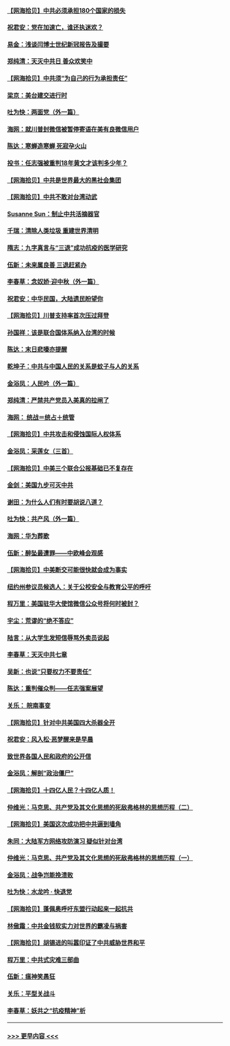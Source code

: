 #### [【网海拾贝】中共必须承担180个国家的损失](../pages/nsc993/n12428893.md?t=09251251) 
#### [祝君安：党在加速亡，谁还执迷欢？](../pages/nsc993/n12428652.md?t=09251251) 
#### [易金：浅谈闫博士世纪新冠报告及撮要](../pages/nsc993/n12426822.md?t=09251251) 
#### [郑纯清：天灭中共日 善众欢笑中](../pages/nsc993/n12426784.md?t=09251251) 
#### [【网海拾贝】中共须“为自己的行为承担责任”](../pages/nsc993/n12426067.md?t=09251251) 
#### [梁京：美台建交进行时](../pages/nsc993/n12424066.md?t=09251251) 
#### [吐为快：两面党（外一篇）](../pages/nsc993/n12424043.md?t=09251251) 
#### [海网：就川普封微信被暂停寄语在美有良微信用户](../pages/nsc993/n12424021.md?t=09251251) 
#### [陈达：寒蝉造寒蝉 死寂孕火山](../pages/nsc993/n12423958.md?t=09251251) 
#### [投书：任志强被重判18年黄文才该判多少年？](../pages/nsc993/n12423672.md?t=09251251) 
#### [【网海拾贝】中共是世界最大的黑社会集团](../pages/nsc993/n12423543.md?t=09251251) 
#### [【网海拾贝】中共不敢对台湾动武](../pages/nsc993/n12421418.md?t=09251251) 
#### [Susanne Sun：制止中共活摘器官](../pages/nsc993/n12419654.md?t=09251251) 
#### [千瑞：清除人类垃圾 重建世界清明](../pages/nsc993/n12419414.md?t=09251251) 
#### [隋志：九字真言与“三退”成功抗疫的医学研究](../pages/nsc993/n12419248.md?t=09251251) 
#### [伍新：未来属良善 三退赶紧办](../pages/nsc993/n12418496.md?t=09251251) 
#### [李春草：念奴娇·迎中秋（外一篇）](../pages/nsc993/n12418465.md?t=09251251) 
#### [祝君安：中华民国，大陆遗民盼望你](../pages/nsc993/n12418089.md?t=09251251) 
#### [【网海拾贝】川普支持率首次压过拜登](../pages/nsc993/n12418050.md?t=09251251) 
#### [孙国祥：该是联合国体系纳入台湾的时候](../pages/nsc993/n12417369.md?t=09251251) 
#### [陈达：末日悲嚎亦提醒](../pages/nsc993/n12416736.md?t=09251251) 
#### [乾坤子：中共与中国人民的关系是蚊子与人的关系](../pages/nsc993/n12416632.md?t=09251251) 
#### [金浴凤：人民吟（外一篇）](../pages/nsc993/n12416567.md?t=09251251) 
#### [郑纯清：严禁共产党员入美真的拉闸了](../pages/nsc993/n12416550.md?t=09251251) 
#### [海网： 统战＝统占＋统管](../pages/nsc993/n12416404.md?t=09251251) 
#### [【网海拾贝】中共攻击和侵蚀国际人权体系](../pages/nsc993/n12416250.md?t=09251251) 
#### [金浴凤：采莲女（三首）](../pages/nsc993/n12415517.md?t=09251251) 
#### [【网海拾贝】中美三个联合公报基础已不复存在](../pages/nsc993/n12415054.md?t=09251251) 
#### [金剑：美国九步可灭中共](../pages/nsc993/n12413183.md?t=09251251) 
#### [谢田：为什么人们有时要胡说八道？](../pages/nsc993/n12411861.md?t=09251251) 
#### [吐为快：共产风（外一篇）](../pages/nsc993/n12411761.md?t=09251251) 
#### [海网：华为葬歌](../pages/nsc993/n12410381.md?t=09251251) 
#### [伍新：醉坠最遭罪——中欧峰会观感](../pages/nsc993/n12410364.md?t=09251251) 
#### [【网海拾贝】中美断交可能很快就会成为事实](../pages/nsc993/n12409495.md?t=09251251) 
#### [纽约州参议员候选人：关于公校安全与教育公平的呼吁](../pages/nsc993/n12409228.md?t=09251251) 
#### [程万里：美国驻华大使馆微信公众号将何时被封？](../pages/nsc993/n12407397.md?t=09251251) 
#### [宇尘：荒谬的“绝不答应”](../pages/nsc993/n12407360.md?t=09251251) 
#### [陆言：从大学生发短信辱骂外卖员说起](../pages/nsc993/n12407285.md?t=09251251) 
#### [李春草：天灭中共七章](../pages/nsc993/n12406988.md?t=09251251) 
#### [吴新：也说“只要权力不要责任”](../pages/nsc993/n12406966.md?t=09251251) 
#### [陈达：重判催众判——任志强案展望](../pages/nsc993/n12404540.md?t=09251251) 
#### [关乐： 皖南事变](../pages/nsc993/n12404288.md?t=09251251) 
#### [【网海拾贝】针对中共美国四大杀器全开](../pages/nsc993/n12404172.md?t=09251251) 
#### [祝君安：风入松‧恶梦醒来是早晨](../pages/nsc993/n12401953.md?t=09251251) 
#### [致世界各国人民和政府的公开信](../pages/nsc993/n12401824.md?t=09251251) 
#### [金浴凤：解剖“政治僵尸”](../pages/nsc993/n12401808.md?t=09251251) 
#### [【网海拾贝】十四亿人民？十四亿人质！](../pages/nsc993/n12401708.md?t=09251251) 
#### [仲维光：马克思、共产党及其文化思想的死敌弗格林的思想历程（二）](../pages/nsc993/n12399107.md?t=09251251) 
#### [【网海拾贝】美国这次成功把中共逼到墙角](../pages/nsc993/n12400173.md?t=09251251) 
#### [朱同：大陆军方网络攻防演习 疑似针对台湾](../pages/nsc993/n12399868.md?t=09251251) 
#### [仲维光：马克思、共产党及其文化思想的死敌弗格林的思想历程（一）](../pages/nsc993/n12398341.md?t=09251251) 
#### [金浴凤：战争岂能挽溃败](../pages/nsc993/n12398855.md?t=09251251) 
#### [吐为快：水龙吟 · 快退党](../pages/nsc993/n12398849.md?t=09251251) 
#### [【网海拾贝】蓬佩奥呼吁东盟行动起来一起抗共](../pages/nsc993/n12398291.md?t=09251251) 
#### [林傲霜：中共金钱软实力对世界的霸凌与祸害](../pages/nsc993/n12397515.md?t=09251251) 
#### [【网海拾贝】胡锡进的叫嚣印证了中共威胁世界和平](../pages/nsc993/n12397455.md?t=09251251) 
#### [程万里：中共式灾难三部曲](../pages/nsc993/n12397106.md?t=09251251) 
#### [伍新：瘟神笑愚狂](../pages/nsc993/n12397052.md?t=09251251) 
#### [关乐：平型关战斗](../pages/nsc993/n12395387.md?t=09251251) 
#### [李春草：妖共之“抗疫精神”析](../pages/nsc993/n12395240.md?t=09251251) 

----
#### [ >>> 更早内容 <<< ](../indexes/nsc993-earlier.md)
